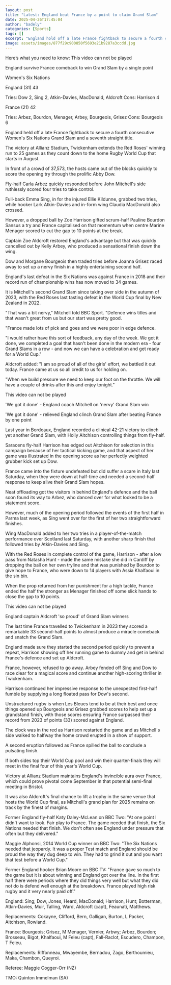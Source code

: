 ```yaml
---
layout: post
title: "Latest: England beat France by a point to claim Grand Slam"
date: 2025-04-26T17:45:04
author: "badely"
categories: [Sports]
tags: []
excerpt: "England hold off a late France fightback to secure a fourth consecutive Women's Six Nations Grand Slam and a seventh straight title."
image: assets/images/877f29c900850f5693e21b9287a3ccdd.jpg
---
```


Here’s what you need to know: This video can not be played

England survive France comeback to win Grand Slam by a single point

Women's Six Nations

England (31) 43

Tries: Dow 2, Sing 2, Atkin-Davies, MacDonald, Aldcroft Cons: Harrison 4

France (21) 42

Tries: Arbez, Bourdon, Menager, Arbey, Bourgeois, Grisez Cons: Bourgeois 6

England held off a late France fightback to secure a fourth consecutive Women's Six Nations Grand Slam and a seventh straight title.

The victory at Allianz Stadium, Twickenham extends the Red Roses' winning run to 25 games as they count down to the home Rugby World Cup that starts in August.

In front of a crowd of 37,573, the hosts came out of the blocks quickly to score the opening try through the prolific Abby Dow.

Fly-half Carla Arbez quickly responded before John Mitchell's side ruthlessly scored four tries to take control.

Full-back Emma Sing, in for the injured Ellie Kildunne, grabbed two tries, while hooker Lark Atkin-Davies and in-form wing Claudia MacDonald also crossed.

However, a dropped ball by Zoe Harrison gifted scrum-half Pauline Bourdon Sansus a try and France capitalised on that momentum when centre Marine Menager scored to cut the gap to 10 points at the break.

Captain Zoe Aldcroft restored England's advantage but that was quickly cancelled out by Kelly Arbey, who produced a sensational finish down the wing.

Dow and Morgane Bourgeois then traded tries before Joanna Grisez raced away to set up a nervy finish in a highly entertaining second half.

England's last defeat in the Six Nations was against France in 2018 and their record run of championship wins has now moved to 34 games.

It is Mitchell's second Grand Slam since taking over side in the autumn of 2023, with the Red Roses last tasting defeat in the World Cup final by New Zealand in 2022.

"That was a bit nervy," Mitchell told BBC Sport. "Defence wins titles and that wasn't great from us but our start was pretty good.

"France made lots of pick and goes and we were poor in edge defence.

"I would rather have this sort of feedback, any day of the week. We got it done, we completed a goal that hasn't been done in the modern era - four Grand Slams in a row - and now we can have a celebration and get ready for a World Cup."

Aldcroft added: "I am so proud of all of the girls' effort, we battled it out today. France came at us so all credit to us for holding on.

"When we build pressure we need to keep our foot on the throttle. We will have a couple of drinks after this and enjoy tonight."

This video can not be played

'We got it done' - England coach Mitchell on 'nervy' Grand Slam win

'We got it done' - relieved England clinch Grand Slam after beating France by one point

Last year in Bordeaux, England recorded a clinical 42-21 victory to clinch yet another Grand Slam, with Holly Aitchison controlling things from fly-half.

Saracens fly-half Harrison has edged out Aitchison for selection in this campaign because of her tactical kicking game, and that aspect of her game was illustrated in the opening score as her perfectly weighted grubber kick set up Dow.

France came into the fixture undefeated but did suffer a scare in Italy last Saturday, when they were down at half-time and needed a second-half response to keep alive their Grand Slam hopes.

Neat offloading got the visitors in behind England's defence and the ball soon found its way to Arbez, who danced over for what looked to be a statement score.

However, much of the opening period followed the events of the first half in Parma last week, as Sing went over for the first of her two straightforward finishes.

Wing MacDonald added to her two tries in a player-of-the-match performance over Scotland last Saturday, with another sharp finish that followed tries by Atkin-Davies and Sing.

With the Red Roses in complete control of the game, Harrison - after a low pass from Natasha Hunt - made the same mistake she did in Cardiff by dropping the ball on her own tryline and that was punished by Bourdon to give hope to France, who were down to 14 players with Assia Khalfaoui in the sin bin.

When the prop returned from her punishment for a high tackle, France ended the half the stronger as Menager finished off some slick hands to close the gap to 10 points.

This video can not be played

England captain Aldcroft 'so proud' of Grand Slam winners

The last time France travelled to Twickenham in 2023 they scored a remarkable 33 second-half points to almost produce a miracle comeback and snatch the Grand Slam.

England made sure they started the second period quickly to prevent a repeat, Harrison showing off her running game to dummy and get in behind France's defence and set up Aldcroft.

France, however, refused to go away. Arbey fended off Sing and Dow to race clear for a magical score and continue another high-scoring thriller in Twickenham.

Harrison continued her impressive response to the unexpected first-half fumble by supplying a long floated pass for Dow's second.

Unstructured rugby is when Les Bleues tend to be at their best and once things opened up Bourgeois and Grisez grabbed scores to help set up a grandstand finish, with those scores ensuring France surpassed their record from 2023 of points (33) scored against England.

The clock was in the red as Harrison restarted the game and as Mitchell's side walked to halfway the home crowd erupted in a show of support.

A second eruption followed as France spilled the ball to conclude a pulsating finish.

If both sides top their World Cup pool and win their quarter-finals they will meet in the final four of this year's World Cup.

Victory at Allianz Stadium maintains England's invincible aura over France, which could prove pivotal come September in that potential semi-final meeting in Bristol.

It was also Aldcroft's final chance to lift a trophy in the same venue that hosts the World Cup final, as Mitchell's grand plan for 2025 remains on track by the finest of margins.

Former England fly-half Katy Daley-McLean on BBC Two: "At one point I didn't want to look. Fair play to France. The game needed that finish, the Six Nations needed that finish. We don't often see England under pressure that often but they delivered."

Maggie Alphonsi, 2014 World Cup winner on BBC Two: "The Six Nations needed that jeopardy. It was a proper Test match and England should be proud the way they dug deep to win. They had to grind it out and you want that test before a World Cup."

Former England hooker Brian Moore on BBC TV: "France gave so much to the game but it is about winning and England got over the line. In the first half there were periods where they did things very well but what they did not do is defend well enough at the breakdown. France played high risk rugby and it very nearly paid off."

England: Sing; Dow, Jones, Heard, MacDonald; Harrison, Hunt; Botterman, Atkin-Davies, Muir, Talling, Ward, Aldcroft (capt), Feaunati, Matthews.

Replacements: Cokayne, Clifford, Bern, Galligan, Burton, L Packer, Aitchison, Rowland.

France: Bourgeois; Grisez, M Menager, Vernier, Arbwy; Arbez, Bourdon; Brosseau, Bigot, Khalfaoui, M Feleu (capt), Fall-Raclot, Escudero, Champon, T Feleu.

Replacements: Riffonneau, Mwayembe, Bernadou, Zago, Berthoumieu, Maka, Chambon, Queyroi.

Referee: Maggie Cogger-Orr (NZ)

TMO: Quinton Immelman (SA)

